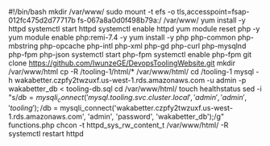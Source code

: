 #!/bin/bash
mkdir /var/www/
sudo mount -t efs -o tls,accesspoint=fsap-012fc475d2d77717b fs-067a8a0d0f498b79a:/ /var/www/
yum install -y httpd 
systemctl start httpd
systemctl enable httpd
yum module reset php -y
yum module enable php:remi-7.4 -y
yum install -y php php-common php-mbstring php-opcache php-intl php-xml php-gd php-curl php-mysqlnd php-fpm php-json
systemctl start php-fpm
systemctl enable php-fpm
git clone https://github.com/IwunzeGE/DevopsToolingWebsite.git
mkdir /var/www/html
cp -R /tooling-1/html/*  /var/www/html/
cd /tooling-1
mysql -h wakabetter.czpfy2twzuxf.us-west-1.rds.amazonaws.com -u admin -p wakabetter_db < tooling-db.sql
cd /var/www/html/
touch healthstatus
sed -i "s/$db = mysqli_connect('mysql.tooling.svc.cluster.local', 'admin', 'admin', 'tooling');/$db = mysqli_connect('wakabetter.czpfy2twzuxf.us-west-1.rds.amazonaws.com', 'admin', 'password', 'wakabetter_db');/g" functions.php
chcon -t httpd_sys_rw_content_t /var/www/html/ -R
systemctl restart httpd







